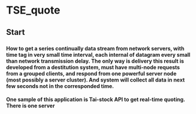 # TSE_quote
## Start 
### 
####   How to get a series continually data stream from network servers, with time tag in very small time interval, each internal of datagram every small than network transmission delay. The only way is delivery this result is developed from a destitution system, must have multi-node requests from a grouped clients, and respond from one powerful server node (most possibly a server cluster). And system will collect all data in next few seconds not in the corresponded time. 
####   One sample of this application is Tai-stock API to get real-time quoting. There is one server
   
   
